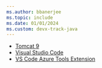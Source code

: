 ```yaml
---
ms.author: bbanerjee
ms.topic: include
ms.date: 01/01/2024
ms.custom: devx-track-java
---
```

- [Tomcat 9](https://tomcat.apache.org/download-90.cgi)
- [Visual Studio Code](https://code.visualstudio.com/download)
- [VS Code Azure Tools Extension](https://marketplace.visualstudio.com/items?itemName=ms-vscode.vscode-node-azure-pack)

